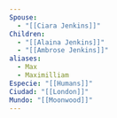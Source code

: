 ```yaml
---
Spouse:
  - "[[Ciara Jenkins]]"
Children:
  - "[[Alaina Jenkins]]"
  - "[[Ambrose Jenkins]]"
aliases:
  - Max
  - Maximilliam
Especie: "[[Humans]]"
Ciudad: "[[London]]"
Mundo: "[[Moonwood]]"
---
```


